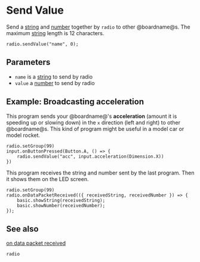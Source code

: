 # Send Value

Send a [string]() and [number]() together by ``radio`` to other @boardname@s.
The maximum [string]() length is 12 characters.

```sig
radio.sendValue("name", 0);
```

## Parameters

* ``name`` is a [string](/types/string) to send by radio
* ``value`` a [number](/types/number) to send by radio

## Example: Broadcasting acceleration

This program sends your @boardname@'s **acceleration** (amount it is
speeding up or slowing down) in the `x` direction (left and right) to
other @boardname@s. This kind of program might be useful in a model car
or model rocket.

```blocks
radio.setGroup(99)
input.onButtonPressed(Button.A, () => {
    radio.sendValue("acc", input.acceleration(Dimension.X))
})
```

This program receives the string and number sent by the last program.
Then it shows them on the LED screen.

```blocks
radio.setGroup(99)
radio.onDataPacketReceived(({ receivedString, receivedNumber }) => {
	basic.showString(receivedString);
    basic.showNumber(receivedNumber);
});
```

## See also

[on data packet received](/reference/radio/on-data-packet-received)

```package
radio
```